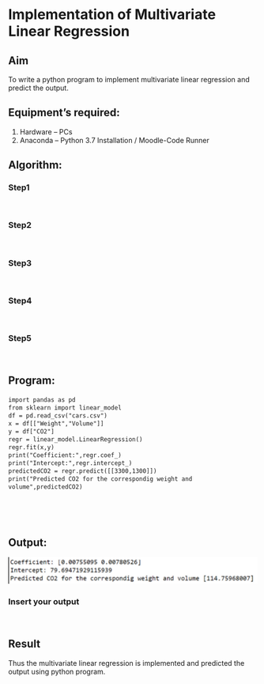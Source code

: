 # Implementation of Multivariate Linear Regression
## Aim
To write a python program to implement multivariate linear regression and predict the output.
## Equipment’s required:
1.	Hardware – PCs
2.	Anaconda – Python 3.7 Installation / Moodle-Code Runner
## Algorithm:
### Step1
<br>

### Step2
<br>

### Step3
<br>

### Step4
<br>

### Step5
<br>

## Program:
```
import pandas as pd
from sklearn import linear_model
df = pd.read_csv("cars.csv")
x = df[["Weight","Volume"]]
y = df["CO2"]
regr = linear_model.LinearRegression()
regr.fit(x,y)
print("Coefficient:",regr.coef_)
print("Intercept:",regr.intercept_)
predictedCO2 = regr.predict([[3300,1300]])
print("Predicted CO2 for the correspondig weight and volume",predictedCO2)





```
## Output:
![output](./oo.png)

### Insert your output

<br>

## Result
Thus the multivariate linear regression is implemented and predicted the output using python program.